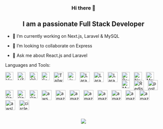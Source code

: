 <div align="center">
<h3>Hi there 👋</h3>
<h2>I am a passionate Full Stack Developer</h2>
</div>

- 🔭 I’m currently working on Next.js, Laravel & MySQL

- 👯 I’m looking to collaborate on Express
  
- 💬 Ask me about React.js and Laravel

Languages and Tools:

<img align="left" alt="Visual Studio Code" width="26px" src="https://cdn.jsdelivr.net/gh/devicons/devicon/icons/vscode/vscode-original.svg" style="padding-right:10px;" />
<img align="left" alt="HTML5" width="26px" src="https://cdn.jsdelivr.net/gh/devicons/devicon/icons/html5/html5-original.svg" style="padding-right:10px;" />
<img align="left" alt="CSS3" width="26px" src="https://cdn.jsdelivr.net/gh/devicons/devicon/icons/css3/css3-original.svg" style="padding-right:10px;" />
<img align="left" alt="Sass" width="26px" src="https://cdn.jsdelivr.net/gh/devicons/devicon/icons/sass/sass-original.svg" style="padding-right:10px;" />
<img align="left" alt="Tailwind CSS" height="32" width="32" src="https://cdn.simpleicons.org/tailwindcss/06B6D4" style="padding-right:10px;" />
<img align="left" alt="JavaScript" width="26px" src="https://cdn.jsdelivr.net/gh/devicons/devicon/icons/javascript/javascript-original.svg" style="padding-right:10px;" />
<img align="left" alt="Laravel" height="32" width="32" src="https://cdn.simpleicons.org/laravel/FF2D20" style="padding-right:10px;" />
<img align="left" alt="Laravel Nova" height="32" width="32" src="https://cdn.simpleicons.org/laravelnova/252D37" style="padding-right:10px;" />
<img align="left" alt="Laravel Horizon" height="32" width="32" src="https://cdn.simpleicons.org/laravelhorizon/405263" style="padding-right:10px;" />
<img align="left" alt="React" width="26px" src="https://cdn.jsdelivr.net/gh/devicons/devicon/icons/react/react-original.svg" style="padding-right:10px;" />
<img align="left" alt="Node.js" width="26px" src="https://cdn.jsdelivr.net/gh/devicons/devicon/icons/nodejs/nodejs-original.svg" style="padding-right:10px;" />
<img align="left" alt="MongoDB" width="26px" src="https://cdn.jsdelivr.net/gh/devicons/devicon/icons/mongodb/mongodb-original.svg" style="padding-right:10px;" />
<img align="left" alt="MySQL" width="26px" src="https://cdn.jsdelivr.net/gh/devicons/devicon/icons/mysql/mysql-original.svg" style="padding-right:10px;" />
<img align="left" alt="Redis" height="32" width="32" src="https://cdn.simpleicons.org/redis/FF4438" style="padding-right:10px;" />
<img align="left" alt="postgresql" height="32" width="32" src="https://cdn.simpleicons.org/postgresql/4169E1" style="padding-right:10px;" />
<img align="left" alt="Git" width="26px" src="https://cdn.jsdelivr.net/gh/devicons/devicon/icons/git/git-original.svg" style="padding-right:10px;" />
<img align="left" alt="GitHub" width="26px" src="https://user-images.githubusercontent.com/3369400/139447912-e0f43f33-6d9f-45f8-be46-2df5bbc91289.png" style="padding-right:10px;" />
<img align="left" alt="GitHub" width="26px" src="https://user-images.githubusercontent.com/3369400/139448065-39a229ba-4b06-434b-bc67-616e2ed80c8f.png" style="padding-right:10px;" />
<img align="left" alt="aws" height="32" width="32" src="https://cdn.simpleicons.org/amazonwebservices/232F3E" style="padding-right:10px;" />
<img align="left" alt="amazonrds" height="32" width="32" src="https://cdn.simpleicons.org/amazonrds/527FFF" style="padding-right:10px;" />
<img align="left" alt="amazonec2" height="32" width="32" src="https://cdn.simpleicons.org/amazonec2/FF9900" style="padding-right:10px;" />
<img align="left" alt="amazons3" height="32" width="32" src="https://cdn.simpleicons.org/amazons3/569A31" style="padding-right:10px;" />
<img align="left" alt="amazonsimpleemailservice" height="32" width="32" src="https://cdn.simpleicons.org/amazonsimpleemailservice/DD344C" style="padding-right:10px;" />
<img align="left" alt="amazonelasticache" height="32" width="32" src="https://cdn.simpleicons.org/amazonelasticache/C925D1" style="padding-right:10px;" />
<img align="left" alt="amazoncloudwatch" height="32" width="32" src="https://cdn.simpleicons.org/amazoncloudwatch/C925D1" style="padding-right:10px;" />
<img align="left" alt="amazonecs" height="32" width="32" src="https://cdn.simpleicons.org/amazonecs/FF9900" style="padding-right:10px;" />
<img align="left" alt="awslambda" height="32" width="32" src="https://cdn.simpleicons.org/awslambda/FF9900" style="padding-right:10px;" />
<img align="left" alt="circleci" height="32" width="32" src="https://cdn.simpleicons.org/circleci/343434" style="padding-right:10px;" />


<br /><br /><br /><br /><br /><br /><br /><br />

<p align="center">
    <a href="https://git.io/streak-stats"><img src="https://streak-stats.demolab.com?user=aneeqasghar"/></a>
</p>



<!--
**aneeqasghar/aneeqasghar** is a ✨ _special_ ✨ repository because its `README.md` (this file) appears on your GitHub profile.

Here are some ideas to get you started:

🔭 I’m currently working on ...
- 🌱 I’m currently learning ...
- 👯 I’m looking to collaborate on ...
- 🤔 I’m looking for help with ...
- 💬 Ask me about ...
- 📫 How to reach me: ...
- 😄 Pronouns: ...
- ⚡ Fun fact: ...
-->
